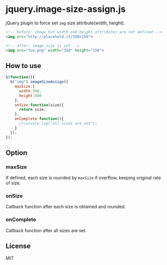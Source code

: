 # jquery.image-size-assign.js

jQuery plugin to force set `img` size attribute(width, height).

```html
<!-- before: image but width and height attributes are not defined -->
<img src="http://placehold.it/350x150">

<!-- after: image size is set -->
<img src="foo.png" width="350" height="150">
```

## How to use

```javascript
$(function(){
  $("img").imageSizeAssign({
    maxSize:{
      width:500,
      height:500
    },
    onSize:function(size){
      return size;
    },
    onComplete:function(){
      //console.log("all sizes are set");
    }
  });
});
```

## Option

### maxSize

If defined, each size is rounded by `maxSize` if overflow, keeping original rate of size.

### onSize

Callback function after each size is obtained and rounded.

### onComplete

Callback function after all sizes are set.

## License

MIT
